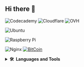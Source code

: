 ## Hi there 👋

<!--
**sudo-michel/sudo-michel** is a ✨ _special_ ✨ repository because its `README.md` (this file) appears on your GitHub profile.

Here are some ideas to get you started:

- 🔭 I’m currently working on ...
- 🌱 I’m currently learning ...
- 👯 I’m looking to collaborate on ...
- 🤔 I’m looking for help with ...
- 💬 Ask me about ...
- 📫 How to reach me: ...
- 😄 Pronouns: ...
- ⚡ Fun fact: ...
-->

<!-- [![Naereen's github stats](https://github-readme-stats.vercel.app/api?username=sudo-michel&theme=blue-green)](https://github.com/sudo-michel)
[![Naereen's top languages](https://github-readme-stats.vercel.app/api/top-langs/?username=sudo-michel&theme=blue-green)] https://github.com/anuraghazra/github-readme-stats)-->



![Codecademy](https://img.shields.io/badge/Codecademy-FFF0E5?style=for-the-badge&logo=codecademy&logoColor=1F243A)
![Cloudflare](https://img.shields.io/badge/Cloudflare-F38020?style=for-the-badge&logo=Cloudflare&logoColor=white)
![OVH](https://img.shields.io/badge/ovh-%23123F6D.svg?style=for-the-badge&logo=ovh&logoColor=#123F6D)





![Ubuntu](https://img.shields.io/badge/Ubuntu-E95420?style=for-the-badge&logo=ubuntu&logoColor=white)



![Raspberry Pi](https://img.shields.io/badge/-RaspberryPi-C51A4A?style=for-the-badge&logo=Raspberry-Pi)

![Nginx](https://img.shields.io/badge/nginx-%23009639.svg?style=for-the-badge&logo=nginx&logoColor=white)
[![BitCoin](https://badgen.net/badge/icon/bitcoin?icon=bitcoin&label)](https://bitcoin.org)
<details>
  <summary><b>🛠️&nbsp;&nbsp;Languages&nbsp;and&nbsp;Tools</b></summary>
  <br/>
  <p>
    <a href="https://aws.amazon.com" target="_blank"> <img src="https://raw.githubusercontent.com/devicons/devicon/master/icons/amazonwebservices/amazonwebservices-original-wordmark.svg" alt="aws" width="40" height="40"/> </a> <a href="https://azure.microsoft.com/en-in/" target="_blank"> <img src="https://upload.wikimedia.org/wikipedia/fr/b/b6/Microsoft-Azure.png" alt="azure" width="40" height="40"/> </a> <a href="https://www.gnu.org/software/bash/" target="_blank"> <img src="https://www.vectorlogo.zone/logos/gnu_bash/gnu_bash-icon.svg" alt="bash" width="40" height="40"/> </a> <a href="https://www.cprogramming.com/" target="_blank"> <img src="https://raw.githubusercontent.com/devicons/devicon/master/icons/c/c-original.svg" alt="c" width="40" height="40"/> </a> <a href="https://www.w3schools.com/css/" target="_blank"> <img src="https://raw.githubusercontent.com/devicons/devicon/master/icons/css3/css3-original-wordmark.svg" alt="css3" width="40" height="40"/> </a> <a href="https://www.docker.com/" target="_blank"> <img src="https://raw.githubusercontent.com/devicons/devicon/master/icons/docker/docker-original-wordmark.svg" alt="docker" width="40" height="40"/> </a>
  </p> <a href="https://cloud.google.com" target="_blank"> <img src="https://www.vectorlogo.zone/logos/google_cloud/google_cloud-icon.svg" alt="gcp" width="40" height="40"/> </a> <a href="https://git-scm.com/" target="_blank"> <img src="https://www.vectorlogo.zone/logos/git-scm/git-scm-icon.svg" alt="git" width="40" height="40"/> </a> <a href="https://www.w3.org/html/" target="_blank"> <img src="https://raw.githubusercontent.com/devicons/devicon/master/icons/html5/html5-original-wordmark.svg" alt="html5" width="40" height="40"/> </a> <a href="https://developer.mozilla.org/en-US/docs/Web/JavaScript" target="_blank"> <img src="https://raw.githubusercontent.com/devicons/devicon/master/icons/javascript/javascript-original.svg" alt="javascript" width="40" height="40"/> </a> <a href="https://www.linux.org/" target="_blank"> <img src="https://raw.githubusercontent.com/devicons/devicon/master/icons/linux/linux-original.svg" alt="linux" width="40" height="40"/> </a> <a href="https://www.microsoft.com/en-us/sql-server" target="_blank"> <img src="https://www.svgrepo.com/show/303229/microsoft-sql-server-logo.svg" alt="mssql" width="40" height="40"/> </a> <a href="https://www.mysql.com/" target="_blank"> <img src="https://raw.githubusercontent.com/devicons/devicon/master/icons/mysql/mysql-original-wordmark.svg" alt="mysql" width="40" height="40"/> </a>  <a href="https://www.nginx.com" target="_blank"> <img src="https://raw.githubusercontent.com/devicons/devicon/master/icons/nginx/nginx-original.svg" alt="nginx" width="40" height="40"/> </a> <a href="https://www.python.org" target="_blank"> <img src="https://raw.githubusercontent.com/devicons/devicon/master/icons/python/python-original.svg" alt="python" width="40" height="40"/> </a> <a herf="https://www.jetbrains.com/fr-fr/pycharm/" target="_blank"> <img src="https://www.anysoft.pl/images/items/4785/pycharm-icon_big.png" alt="pycharm" width="40" height="40"/> </a> <a herf="https://www.jetbrains.com/fr-fr/go/" target="_blank" ><img src="https://miro.medium.com/v2/resize:fit:329/1*iipeSHquOhLflQbrGizK-w.png" alt="goland" width="40" height="40"/> </a> <a herf="https://go.dev/" target="_blank"> <img src="https://upload.wikimedia.org/wikipedia/commons/thumb/0/05/Go_Logo_Blue.svg/1200px-Go_Logo_Blue.svg.png" alt="golang" width="67" height="38"/> </a> <a herf="https://apps.microsoft.com/detail/9n0dx20hk701?hl=fr-fr&gl=FR" target="_blank"> <img src="https://upload.wikimedia.org/wikipedia/commons/thumb/5/51/Windows_Terminal_logo.svg/2560px-Windows_Terminal_logo.svg.png" alt="cmd" width="50" height="37"/> </a> <a herf="https://www.kali.org/get-kali/#kali-platforms" target="_blank" > <img src="https://github.com/user-attachments/assets/e5a18d6c-9dc5-42b7-9e94-4691aad32ffd" alt="kali" wight="40" height="40"</a> <a herf="ubuntu.com" target="_blank"> <img src="https://upload.wikimedia.org/wikipedia/commons/thumb/9/9e/UbuntuCoF.svg/2048px-UbuntuCoF.svg.png" alt="ubuntu" wight="40"
</details> 


Contact
[![Gmail](https://img.shields.io/badge/Gmail-D14836?style=for-the-badge&logo=gmail&logoColor=white)](https://www.python.org/)
![Discord](https://img.shields.io/badge/Discord-%235865F2.svg?style=for-the-badge&logo=discord&logoColor=white)
![Protonmail](https://img.shields.io/badge/ProtonMail-8B89CC?style=for-the-badge&logo=protonmail&logoColor=white)
![Signal](https://img.shields.io/badge/Signal-%23039BE5.svg?style=for-the-badge&logo=Signal&logoColor=white)
